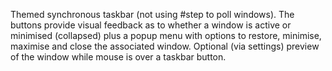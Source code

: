 Themed synchronous taskbar (not using #step to poll windows). The buttons provide visual feedback as to whether a window is active or minimised (collapsed) plus a popup menu with options to restore, minimise, maximise and close the associated window. Optional (via settings) preview of the window while mouse is over a taskbar button.